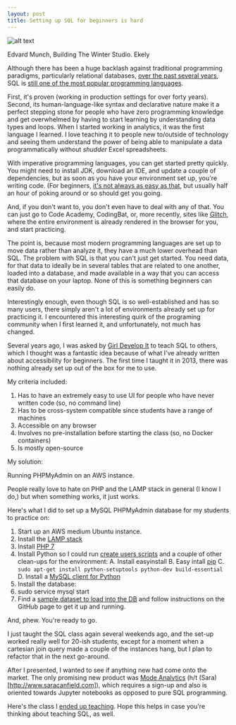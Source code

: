 ```yaml
---
layout: post
title: Setting up SQL for beginners is hard
---
```

![alt text](https://raw.githubusercontent.com/veekaybee/veekaybee.github.io/master/images/munch.jpg)

Edvard Munch, Building The Winter Studio. Ekely

Although there has been a huge backlash against traditional programming paradigms, particularly relational databases, [over the past several years](http://veekaybee.github.io/strata/), SQL is [still one of the most popular programming languages](https://stackoverflow.com/insights/survey/2017#technology-programming-languages).

First, it's proven (working in production settings for over forty years). Second, its human-language-like syntax and declarative nature make it a perfect stepping stone for people who have zero programming knowledge and get overwhelmed by having to start learning by understanding data types and loops. When I started working in analytics, it was the first language I learned. I love teaching it to people new to/outside of technology and seeing them understand the power of being able to manipulate a data programmatically without *shudder* Excel spreadsheets.

With imperative programming languages, you can get started pretty quickly. You might need to install JDK, download an IDE, and update a couple of dependencies, but as soon as you have your environment set up, you're writing code. (For beginners, [it's not always as easy as that](http://blog.vickiboykis.com/2013/07/cooking-100-stir-frys/), but usually half an hour of poking around or so should get you going.

And, if you don't want to, you don't even have to deal with any of that. You can just go to Code Academy, CodingBat, or, more recently, sites like [Glitch](https://glitch.com/), where the entire environment is already rendered in the browser for you, and start practicing.

The point is, because most modern programming languages are  set up to move data rather than analyze it, they have a much lower overhead than SQL.  The problem with SQL is that you can't just get started. You need data, for that data to ideally be in several tables that are related to one another, loaded into a database, and made available in a way that you can access that database on your laptop. None of this is something beginners can easily do.

Interestingly enough, even though SQL is so well-established and has so many users, there simply aren't a lot of environments already set up for practicing it. I encountered this interesting quirk of the programing community when I first learned it, and unfortunately, not much has changed.

Several years ago, I was asked by [Girl Develop It](https://www.girldevelopit.com/chapters/philadelphia) to teach SQL to others, which I thought was a fantastic idea because of what I've already written about accessibility for beginners.  The first time I taught it in 2013, there was nothing already set up out of the box for me to use.

My criteria included:

1. Has to have an extremely easy to use UI for people who have never written code (so, no command line)
2. Has to be cross-system compatible since students have a range of machines
3. Accessible on any browser
4. Involves no pre-installation before starting the class (so, no Docker containers)
5. Is mostly open-source

My solution:

Running PHPMyAdmin on an AWS instance.

People really love to hate on PHP and the LAMP stack in general (I know I do,) but when something works, it just works.

Here's what I did to set up a MySQL PHPMyAdmin database for my students to practice on:

1. Start up an AWS medium Ubuntu instance.
2. Install the [LAMP stack](http://howtoubuntu.org/how-to-install-lamp-on-ubuntu)
3. Install [PHP 7](http://askubuntu.com/questions/705880/how-to-install-php-7)
4. Install Python so I could run [create users scripts](https://github.com/veekaybee/intro-to-sql/blob/master/python/addusers.py) and a couple of other clean-ups for the environment:
  A. Install easyinstall
  B. Easy intall [pip](http://www.saltycrane.com/blog/2010/02/how-install-pip-ubuntu/_)
  C. `sudo apt-get install python-setuptools python-dev build-essential`
  D. Install a [MySQL client for Python](https://github.com/PyMySQL/mysqlclient-python)
4. Install the database:
  5. sudo service mysql start
  6. Find a [sample dataset to load into the DB](https://github.com/datacharmer/test_db) and follow instructions on the GitHub page to get it up and running.

And, phew. You're ready to go.

I just taught the SQL class again several weekends ago, and the set-up worked really well for 20-ish students, except for a moment when a cartesian join query made a couple of the instances hang, but I plan to refactor that in the next go-around.

After I presented, I wanted to see if anything new had come onto the market.  The only promising new product was [Mode Analytics](https://modeanalytics.com/) (h/t (Sara)[http://www.saracanfield.com]), which requires a sign-up and also is oriented towards Jupyter notebooks as opposed to pure SQL programming.

Here's the class I [ended up teaching](https://veekaybee.github.io/intro-to-sql/#/1). Hope this helps in case you're thinking about teaching SQL, as well.
